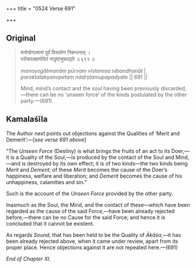 +++
title = "0524 Verse 691"

+++
## Original 
>
> मनोयोगात्मनां पूर्वं विस्तरेण निबन्धनात् ।  
> परोक्तलक्षणोपेतं नादृष्टमुपपद्यते ॥ ६९१ ॥ 
>
> *manoyogātmanāṃ pūrvaṃ vistareṇa nibandhanāt* \|  
> *paroktalakṣaṇopetaṃ nādṛṣṭamupapadyate* \|\| 691 \|\| 
>
> Mind, mind’s contact and the soul having been previously discarded,—there can be no ‘unseen force’ of the kinds postulated by the other party.—(691)



## Kamalaśīla

The Author next points out objections against the Qualities of ‘Merit and Demerit’:—[*see verse 691 above*]

“The *Unseen Force* (Destiny) is what brings the fruits of an act to its Doer,—it is a Quality of the Soul,—is produced by the contact of the Soul and Mind,—and is destroyed by its own effect; it is of two kinds—the two kinds being *Merit* and *Dement*; of these *Merit* becomes the cause of the Doer’s happiness, welfare and liberation; and *Demerit* becomes the cause of his unhappiness, calamities and sin.”

Such is the account of the *Unseen Force* provided by the other party.

Inasmuch as the Soul, the Mind, and the contact of these—which have been regarded as the cause of the said Force,—have been already rejected before,—there can be no Cause for the said Force; and hence it is concluded that it cannot be existent.

As regards *Sound*, that has been held to be the Quality of *Ākāśa*,—it has been already rejected above, when it came under review, apart from its proper place. Hence objections against it are not repeated here.—(691)

*End of Chapter XI*.


